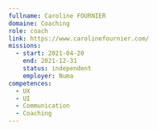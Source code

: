 ```yaml
---
fullname: Caroline FOURNIER
domaine: Coaching
role: coach
link: https://www.carolinefournier.com/
missions:
  - start: 2021-04-20
    end: 2021-12-31
    status: independent
    employer: Numa
competences:
  - UX
  - UI
  - Communication
  - Coaching
---
```

